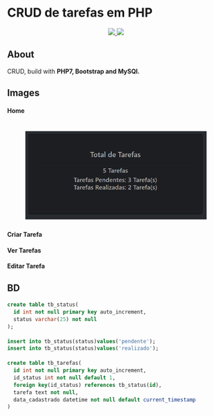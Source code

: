 # CRUD de tarefas em PHP



<p align="center">
    <a target="__blank" href="#">
      <img src="https://img.shields.io/badge/status-in%20progress-brightgreen"/>
    </a>  
    <a target="__blank" href="https://opensource.org/licenses/MIT">
      <img src="https://img.shields.io/badge/license-MIT-blue"/>
    </a>
</p>

## About 

CRUD, build with **PHP7, Bootstrap and MySQl.**

## Images


#### Home

<h1 align="center">
  <img src="./images/home.png" alt="php" width="420">
</h1>

#### Criar Tarefa

#### Ver Tarefas

#### Editar Tarefa

## BD

```sql
create table tb_status(
  id int not null primary key auto_increment,
  status varchar(25) not null
);

insert into tb_status(status)values('pendente');
insert into tb_status(status)values('realizado');

create table tb_tarefas(
  id int not null primary key auto_increment,
  id_status int not null default 1,
  foreign key(id_status) references tb_status(id),
  tarefa text not null,
  data_cadastrado datetime not null default current_timestamp
)
```
